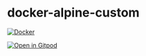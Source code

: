 # docker-alpine-custom

[![Docker](https://github.com/manegit/docker-ubuntu-custom/actions/workflows/docker-publish.yml/badge.svg?branch=main)](https://github.com/manegit/docker-ubuntu-custom/actions/workflows/docker-publish.yml)

[![Open in Gitpod](https://gitpod.io/button/open-in-gitpod.svg)](https://gitpod.io/#https://github.com/manegit/docker-ubuntu-custom)
